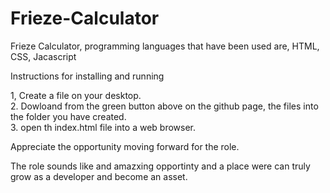 # Frieze-Calculator
Frieze Calculator, programming languages that have been used are, HTML, CSS,  Jacascript 

Instructions for installing and running

1, Create a file on your desktop. <br>
2. Dowloand from the green button above on the github page, the files into the folder you have created. <br>
3. open th index.html file into a web browser. <br>

Appreciate the opportunity moving forward for the role.

The role sounds like and amazxing opportinty and a place were can truly grow as a developer and become an asset.

